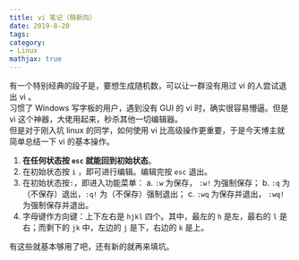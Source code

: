 ```yaml
---
title: vi 笔记（萌新向）
date: 2019-8-20
tags:
category:
- Linux
mathjax: true
---
```


有一个特别经典的段子是，要想生成随机数，可以让一群没有用过 vi 的人尝试退出 vi 。  
习惯了 Windows 写字板的用户，遇到没有 GUI 的 vi 时，确实很容易懵逼。但是 vi 这个神器，大佬用起来，秒杀其他一切编辑器。  
但是对于刚入坑 linux 的同学，如何使用 vi 比高级操作更重要，于是今天博主就简单总结一下 vi 的基本操作。  

1. **在任何状态按 `esc` 就能回到初始状态**。
2. 在初始状态按 `i` ，即可进行编辑。编辑完按 `esc` 退出。
3. 在初始状态按`:`，即进入功能菜单：
    a. `:w` 为保存， `:w!` 为强制保存；
    b. `:q` 为（不保存）退出，`:q!` 为（不保存）强制退出；
    c. `:wq` 为保存并退出， `:wq!` 为强制保存并退出。
4. 字母键作方向键：上下左右是 `hjkl` 四个。其中，最左的 `h` 是左，最右的 `l` 是右；而剩下的 `jk` 中，左边的 `j` 是下，右边的 `k` 是上。

有这些就基本够用了吧，还有新的就再来填坑。
